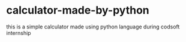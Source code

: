 # calculator-made-by-python
this is a simple calculator made using python language during codsoft internship
